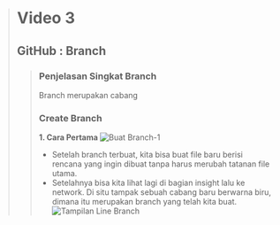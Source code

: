 ># **Video 3**
>## **GitHub : Branch**
>
>>### **Penjelasan Singkat Branch**
>> Branch merupakan cabang  
>>### **Create Branch**
>> **1. Cara Pertama**
>> ![Buat Branch-1](https://github.com/uliviaembun/Photos/blob/main/Screenshot%20(314).png)
>> - Setelah branch terbuat, kita bisa buat file baru berisi rencana yang ingin dibuat tanpa harus merubah tatanan file utama.
>> - Setelahnya bisa kita lihat lagi di bagian insight lalu ke network. Di situ tampak sebuah cabang baru berwarna biru, dimana itu merupakan branch yang telah kita buat.
>> ![Tampilan Line Branch](https://github.com/uliviaembun/Photos/blob/main/Screenshot%20(317).png)
